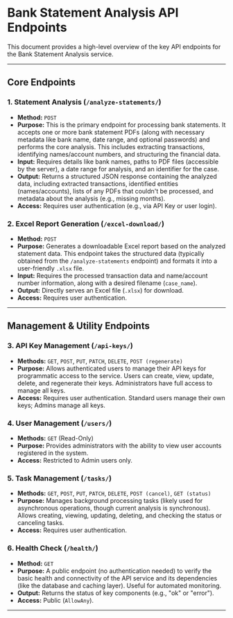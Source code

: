 # Bank Statement Analysis API Endpoints

This document provides a high-level overview of the key API endpoints for the Bank Statement Analysis service.

---

## Core Endpoints

### 1. Statement Analysis (`/analyze-statements/`)

*   **Method:** `POST`
*   **Purpose:** This is the primary endpoint for processing bank statements. It accepts one or more bank statement PDFs (along with necessary metadata like bank name, date range, and optional passwords) and performs the core analysis. This includes extracting transactions, identifying names/account numbers, and structuring the financial data.
*   **Input:** Requires details like bank names, paths to PDF files (accessible by the server), a date range for analysis, and an identifier for the case.
*   **Output:** Returns a structured JSON response containing the analyzed data, including extracted transactions, identified entities (names/accounts), lists of any PDFs that couldn't be processed, and metadata about the analysis (e.g., missing months).
*   **Access:** Requires user authentication (e.g., via API Key or user login).

### 2. Excel Report Generation (`/excel-download/`)

*   **Method:** `POST`
*   **Purpose:** Generates a downloadable Excel report based on the analyzed statement data. This endpoint takes the structured data (typically obtained from the `/analyze-statements` endpoint) and formats it into a user-friendly `.xlsx` file.
*   **Input:** Requires the processed transaction data and name/account number information, along with a desired filename (`case_name`).
*   **Output:** Directly serves an Excel file (`.xlsx`) for download.
*   **Access:** Requires user authentication.

---

## Management & Utility Endpoints

### 3. API Key Management (`/api-keys/`)

*   **Methods:** `GET`, `POST`, `PUT`, `PATCH`, `DELETE`, `POST (regenerate)`
*   **Purpose:** Allows authenticated users to manage their API keys for programmatic access to the service. Users can create, view, update, delete, and regenerate their keys. Administrators have full access to manage all keys.
*   **Access:** Requires user authentication. Standard users manage their own keys; Admins manage all keys.

### 4. User Management (`/users/`)

*   **Methods:** `GET` (Read-Only)
*   **Purpose:** Provides administrators with the ability to view user accounts registered in the system.
*   **Access:** Restricted to Admin users only.

### 5. Task Management (`/tasks/`)

*   **Methods:** `GET`, `POST`, `PUT`, `PATCH`, `DELETE`, `POST (cancel)`, `GET (status)`
*   **Purpose:** Manages background processing tasks (likely used for asynchronous operations, though current analysis is synchronous). Allows creating, viewing, updating, deleting, and checking the status or canceling tasks.
*   **Access:** Requires user authentication.

### 6. Health Check (`/health/`)

*   **Method:** `GET`
*   **Purpose:** A public endpoint (no authentication needed) to verify the basic health and connectivity of the API service and its dependencies (like the database and caching layer). Useful for automated monitoring.
*   **Output:** Returns the status of key components (e.g., "ok" or "error").
*   **Access:** Public (`AllowAny`).

--- 
